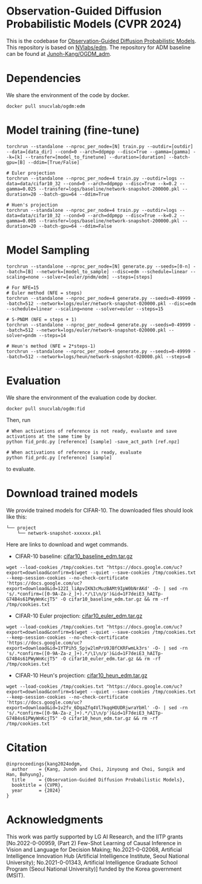 # Observation-Guided Diffusion Probabilistic Models (CVPR 2024)

This is the codebase for [Observation-Guided Diffusion Probabilistic Models](https://arxiv.org/abs/2310.04041v1). This repository is based on [NVlabs/edm](https://github.com/NVlabs/edm).
The repository for ADM baseline can be found at [Junoh-Kang/OGDM_adm](https://github.com/Junoh-Kang/OGDM_adm).

# Dependencies
We share the environment of the code by docker.
```
docker pull snucvlab/ogdm:edm
```

# Model training (fine-tune)
```
torchrun --standalone --nproc_per_node=[N] train.py --outdir=[outdir] --data=[data_dir] --cond=0 --arch=ddpmpp --disc=True --gamma=[gamma] --k=[k] --transfer=[model_to_finetune] --duration=[duration] --batch-gpu=[B] --ddim=[True/False] 

# Euler projection
torchrun --standalone --nproc_per_node=4 train.py --outdir=logs --data=data/cifar10_32 --cond=0 --arch=ddpmpp --disc=True --k=0.2 --gamma=0.025 --transfer=logs/baseline/network-snapshot-200000.pkl --duration=20 --batch-gpu=64 --ddim=True

# Huen's projection
torchrun --standalone --nproc_per_node=4 train.py --outdir=logs --data=data/cifar10_32 --cond=0 --arch=ddpmpp --disc=True --k=0.2 --gamma=0.005 --transfer=logs/baseline/network-snapshot-200000.pkl --duration=20 --batch-gpu=64 --ddim=False
```

# Model Sampling
```
torchrun --standalone --nproc_per_node=[N] generate.py --seeds=[0-n] --batch=[B] --network=[model_to_sample] --disc=edm --schedule=linear --scaling=none --solver=[euler/pndm/edm] --steps=[steps]

# For NFE=15
# Euler method (NFE = steps)
torchrun --standalone --nproc_per_node=4 generate.py --seeds=0-49999 --batch=512 --network=logs/euler/network-snapshot-020000.pkl --disc=edm --schedule=linear --scaling=none --solver=euler --steps=15

# S-PNDM (NFE = steps + 1)
torchrun --standalone --nproc_per_node=4 generate.py --seeds=0-49999 --batch=512 --network=logs/euler/network-snapshot-020000.pkl --solver=pndm --steps=14

# Heun's method (NFE = 2*steps-1)
torchrun --standalone --nproc_per_node=4 generate.py --seeds=0-49999 --batch=512 --network=logs/heun/network-snapshot-020000.pkl --steps=8
```

# Evaluation
We share the environment of the evaluation code by docker.
```
docker pull snucvlab/ogdm:fid
```

Then, run
```
# When activations of reference is not ready, evaluate and save activations at the same time by
python fid_prdc.py [reference] [sample] -save_act_path [ref.npz]

# When activations of reference is ready, evaluate 
python fid_prdc.py [reference] [sample]
```
to evaluate.

# Download trained models
We provide trained models for CIFAR-10.
The downloaded files should look like this:
```
└── project
    └── network-snapshot-xxxxxx.pkl 
```
Here are links to download and wget commands.
- CIFAR-10 baseline: [cifar10_baseline_edm.tar.gz](https://drive.google.com/file/d/122I_liApvIKN3cMuzBAMt9IpW0bNrAKd/view?usp=share_link)
```
wget --load-cookies /tmp/cookies.txt "https://docs.google.com/uc?export=download&confirm=$(wget --quiet --save-cookies /tmp/cookies.txt --keep-session-cookies --no-check-certificate 'https://docs.google.com/uc?export=download&id=122I_liApvIKN3cMuzBAMt9IpW0bNrAKd' -O- | sed -rn 's/.*confirm=([0-9A-Za-z_]+).*/\1\n/p')&id=1F7deiE3_hAITp-G74B4s61PWyWnKcjT5" -O cifar10_baseline_edm.tar.gz && rm -rf /tmp/cookies.txt
```

- CIFAR-10 Euler projection: [cifar10_euler_edm.tar.gz](https://drive.google.com/file/d/1YTPih5_Spjw2lmPrU9JBfCKRFwmLk3rs/view?usp=share_link)
```
wget --load-cookies /tmp/cookies.txt "https://docs.google.com/uc?export=download&confirm=$(wget --quiet --save-cookies /tmp/cookies.txt --keep-session-cookies --no-check-certificate 'https://docs.google.com/uc?export=download&id=1YTPih5_Spjw2lmPrU9JBfCKRFwmLk3rs' -O- | sed -rn 's/.*confirm=([0-9A-Za-z_]+).*/\1\n/p')&id=1F7deiE3_hAITp-G74B4s61PWyWnKcjT5" -O cifar10_euler_edm.tar.gz && rm -rf /tmp/cookies.txt
```

- CIFAR-10 Heun's projection: [cifar10_heun_edm.tar.gz](https://drive.google.com/file/d/1v2fv_6DqaZfq4Vl7kqqHOUDRjwraYbHl/view?usp=share_link)
```
wget --load-cookies /tmp/cookies.txt "https://docs.google.com/uc?export=download&confirm=$(wget --quiet --save-cookies /tmp/cookies.txt --keep-session-cookies --no-check-certificate 'https://docs.google.com/uc?export=download&id=1v2fv_6DqaZfq4Vl7kqqHOUDRjwraYbHl' -O- | sed -rn 's/.*confirm=([0-9A-Za-z_]+).*/\1\n/p')&id=1F7deiE3_hAITp-G74B4s61PWyWnKcjT5" -O cifar10_heun_edm.tar.gz && rm -rf /tmp/cookies.txt
```

# Citation
```
@inproceedings{kang2024odgm,
  author    = {Kang, Junoh and Choi, Jinyoung and Choi, Sungik and Han, Bohyung},
  title     = {Observation-Guided Diffusion Probabilistic Models},
  booktitle = {CVPR},
  year      = {2024}
}
```

# Acknowledgments
This work was partly supported by LG AI Research, and the IITP grants [No.2022-0-00959, (Part 2) Few-Shot Learning of Causal Inference in Vision and Language for Decision Making; No.2021-0-02068, Artificial Intelligence Innovation Hub (Artificial Intelligence Institute, Seoul National University); No.2021-0-01343, Artificial Intelligence Graduate School Program (Seoul National University)] funded by the Korea government (MSIT).

